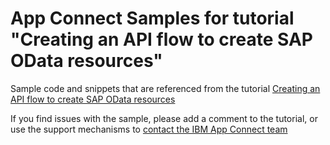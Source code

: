 # App Connect Samples for tutorial "Creating an API flow to create SAP OData resources"

Sample code and snippets that are referenced from the tutorial [Creating an API flow to create SAP OData resources](https://developer.ibm.com/integration/docs/app-connect/how-to-guides-for-apps/how-to-use-ibm-app-connect-with-sap/create-api-flow-create-sap-odata-resources/)

If you find issues with the sample, please add a comment to the tutorial, or use the support mechanisms to [contact the IBM App Connect team](https://developer.ibm.com/integration/support-ibm-integration/#tabappconnect)
